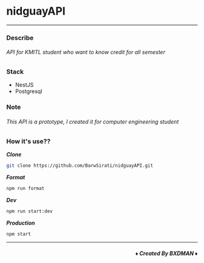 # nidguayAPI
<div style="border-top:1px solid #000;"></div>

### Describe
###### API for KMITL student who want to know credit for all semester

### Stack
- NestJS
- Postgresql


### Note
###### This API is a prototype, I created it for computer engineering student

### How it's use??

***Clone***
```bash
git clone https://github.com/BarwSirati/nidguayAPI.git
```

***Format***
```bash
npm run format
```

***Dev***
```bash
npm run start:dev
```

***Production***
```bash
npm start
```

---
##### ***<div align="right">&diams; Created By BXDMAN &diams;</div>***

